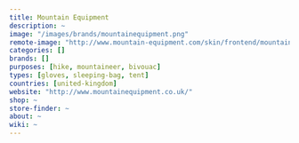 ```yaml
---
title: Mountain Equipment
description: ~
image: "/images/brands/mountainequipment.png"
remote-image: "http://www.mountain-equipment.com/skin/frontend/mountainequipment/default/images/logo.png"
categories: []
brands: []
purposes: [hike, mountaineer, bivouac]
types: [gloves, sleeping-bag, tent]
countries: [united-kingdom]
website: "http://www.mountainequipment.co.uk/"
shop: ~
store-finder: ~
about: ~
wiki: ~
---
```

